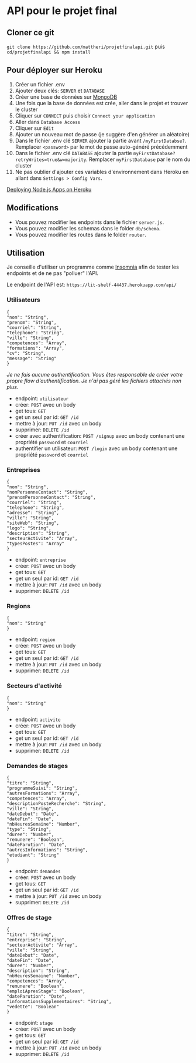# API pour le projet final

## Cloner ce git

`git clone https://github.com/mattheri/projetfinalapi.git` puis `cd/projetfinalapi && npm install`

## Pour déployer sur Heroku

1. Créer un fichier .env
2. Ajouter deux clés: `SERVER` et `DATABASE`
3. Créer une base de données sur [MongoDB](https://cloud.mongodb.com/)
4. Une fois que la base de données est crée, aller dans le projet et trouver le cluster
5. Cliquer sur `CONNECT` puis choisir `Connect your application`
6. Aller dans `Database Access`
7. Cliquer sur `Edit`
8. Ajouter un nouveau mot de passe (je suggère d'en générer un aléatoire)
9. Dans le fichier .env clé `SERVER` ajouter la partie avant `/myFirstDatabse?`. Remplacer `<password>` par le mot de passe auto-généré précédemment
10. Dans le fichier .env clé `DATABASE` ajouter la partie `myFirstDatabase?retryWrites=true&w=majority`. Remplacer `myFirstDatabase` par le nom du cluster
11. Ne pas oublier d'ajouter ces variables d'environnement dans Heroku en allant dans `Settings > Config Vars`.

[Deploying Node.js Apps on Heroku](https://devcenter.heroku.com/articles/deploying-nodejs)

## Modifications

- Vous pouvez modifier les endpoints dans le fichier `server.js`.
- Vous pouvez modifier les schemas dans le folder `db/schema`.
- Vous pouvez modifier les routes dans le folder `router`.

## Utilisation

Je conseille d'utiliser un programme comme [Insomnia](https://insomnia.rest/) afin de tester les endpoints et de ne pas "polluer" l'API.

Le endpoint de l'API est:
`https://lit-shelf-44437.herokuapp.com/api/`

### Utilisateurs

```
{
"nom": "String",
"prenom": "String",
"courriel": "String",
"telephone": "String",
"ville": "String",
"competences": "Array",
"formations": "Array",
"cv": "String",
"message": "String"
}
```

_Je ne fais aucune authentification. Vous êtes responsable de créer votre propre flow d'authentification. Je n'ai pas géré les fichiers attachés non plus._

- endpoint: `utilisateur`
- créer: `POST` avec un body
- get tous: `GET`
- get un seul par id: `GET /id`
- mettre à jour: `PUT /id` avec un body
- supprimer: `DELETE /id`
- créer avec authentification: `POST /signup` avec un body contenant une propriété `password` et `courriel`
- authentifier un utilisateur: `POST /login` avec un body contenant une propriété `password` et `courriel`

### Entreprises

```
{
"nom": "String",
"nomPersonneContact": "String",
"prenomPersonneContact": "String",
"courriel": "String",
"telephone": "String",
"adresse": "String",
"ville": "String",
"siteWeb": "String",
"logo": "String",
"description": "String",
"secteurActivite": "Array",
"typesPostes": "Array"
}
```

- endpoint: `entreprise`
- créer: `POST` avec un body
- get tous: `GET`
- get un seul par id: `GET /id`
- mettre à jour: `PUT /id` avec un body
- supprimer: `DELETE /id`

### Regions

```
{
"nom": "String"
}
```

- endpoint: `region`
- créer: `POST` avec un body
- get tous: `GET`
- get un seul par id: `GET /id`
- mettre à jour: `PUT /id` avec un body
- supprimer: `DELETE /id`

### Secteurs d'activité

```
{
"nom": "String"
}
```

- endpoint: `activite`
- créer: `POST` avec un body
- get tous: `GET`
- get un seul par id: `GET /id`
- mettre à jour: `PUT /id` avec un body
- supprimer: `DELETE /id`

### Demandes de stages

```
{
"titre": "String",
"programmeSuivi": "String",
"autresFormations": "Array",
"competences": "Array",
"descriptionPosteRecherche": "String",
"ville": "String",
"dateDebut": "Date",
"dateFin": "Date",
"nbHeuresSemaine": "Number",
"type": "String",
"duree": "Number",
"remunere": "Boolean",
"dateParution": "Date",
"autresInformations": "String",
"etudiant": "String"
}
```

- endpoint: `demandes`
- créer: `POST` avec un body
- get tous: `GET`
- get un seul par id: `GET /id`
- mettre à jour: `PUT /id` avec un body
- supprimer: `DELETE /id`

### Offres de stage

```
{
"titre": "String",
"entreprise": "String",
"secteurActivite": "Array",
"ville": "String",
"dateDebut": "Date",
"dateFin": "Date",
"duree": "Number",
"description": "String",
"nbHeuresSemaine": "Number",
"competences": "Array",
"remunere": "Boolean",
"emploiApresStage": "Boolean",
"dateParution": "Date",
"informationsSupplementaires": "String",
"vedette": "Boolean"
}
```

- endpoint: `stage`
- créer: `POST` avec un body
- get tous: `GET`
- get un seul par id: `GET /id`
- mettre à jour: `PUT /id` avec un body
- supprimer: `DELETE /id`
